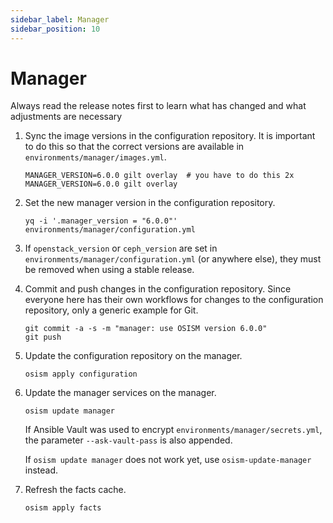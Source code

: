 ```yaml
---
sidebar_label: Manager
sidebar_position: 10
---
```


# Manager

Always read the release notes first to learn what has changed and what
adjustments are necessary

1. Sync the image versions in the configuration repository. It is important to do this so
   that the correct versions are available in `environments/manager/images.yml`.

   ```
   MANAGER_VERSION=6.0.0 gilt overlay  # you have to do this 2x
   MANAGER_VERSION=6.0.0 gilt overlay
   ```

2. Set the new manager version in the configuration repository.

   ```
   yq -i '.manager_version = "6.0.0"' environments/manager/configuration.yml
   ```

3. If `openstack_version` or `ceph_version` are set in `environments/manager/configuration.yml`
   (or anywhere else), they must be removed when using a stable release.

4. Commit and push changes in the configuration repository. Since everyone here has their own
   workflows for changes to the configuration repository, only a generic example for Git.

   ```
   git commit -a -s -m "manager: use OSISM version 6.0.0"
   git push
   ```

5. Update the configuration repository on the manager.

   ```
   osism apply configuration
   ```

6. Update the manager services on the manager.

   ```
   osism update manager
   ```

   If Ansible Vault was used to encrypt `environments/manager/secrets.yml`, the parameter
   `--ask-vault-pass` is also appended.

   If `osism update manager` does not work yet, use `osism-update-manager` instead.

7. Refresh the facts cache.

   ```
   osism apply facts
   ```
